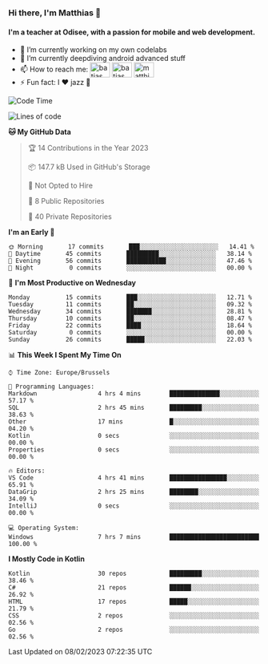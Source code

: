 ### Hi there, I'm Matthias 👋

#### I'm a teacher at Odisee, with a passion for mobile and web development.

- 🔭 I’m currently working on my own codelabs
- 🌱 I’m currently deepdiving android advanced stuff
- 📫 How to reach me: <a href="https://dev.to/batjas" target="_blank"><img align="center" src="https://raw.githubusercontent.com/rahuldkjain/github-profile-readme-generator/master/src/images/icons/Social/devto.svg" alt="batjas" height="30" width="40" /></a>
<a href="https://twitter.com/batjas" target="_blank"><img align="center" src="https://raw.githubusercontent.com/rahuldkjain/github-profile-readme-generator/master/src/images/icons/Social/twitter.svg" alt="batjas" height="30" width="40" /></a>
<a href="https://linkedin.com/in/matthiasdruwé" target="_blank"><img align="center" src="https://raw.githubusercontent.com/rahuldkjain/github-profile-readme-generator/master/src/images/icons/Social/linked-in-alt.svg" alt="matthiasdruwé" height="30" width="40" /></a>
- ⚡ Fun fact: I ❤ jazz 🎷


<!--START_SECTION:waka-->
![Code Time](http://img.shields.io/badge/Code%20Time-646%20hrs%208%20mins-blue)

![Lines of code](https://img.shields.io/badge/From%20Hello%20World%20I%27ve%20Written-220%20Thousand%20lines%20of%20code-blue)

**🐱 My GitHub Data** 

> 🏆 14 Contributions in the Year 2023
 > 
> 📦 147.7 kB Used in GitHub's Storage 
 > 
> 🚫 Not Opted to Hire
 > 
> 📜 8 Public Repositories 
 > 
> 🔑 40 Private Repositories  
 > 
**I'm an Early 🐤** 

```text
🌞 Morning       17 commits       ███░░░░░░░░░░░░░░░░░░░░░░   14.41 % 
🌆 Daytime       45 commits       █████████░░░░░░░░░░░░░░░░   38.14 % 
🌃 Evening       56 commits       ███████████░░░░░░░░░░░░░░   47.46 % 
🌙 Night          0 commits       ░░░░░░░░░░░░░░░░░░░░░░░░░   00.00 % 

```
📅 **I'm Most Productive on Wednesday** 

```text
Monday          15 commits       ███░░░░░░░░░░░░░░░░░░░░░░   12.71 % 
Tuesday         11 commits       ██░░░░░░░░░░░░░░░░░░░░░░░   09.32 % 
Wednesday       34 commits       ███████░░░░░░░░░░░░░░░░░░   28.81 % 
Thursday        10 commits       ██░░░░░░░░░░░░░░░░░░░░░░░   08.47 % 
Friday          22 commits       ████░░░░░░░░░░░░░░░░░░░░░   18.64 % 
Saturday         0 commits       ░░░░░░░░░░░░░░░░░░░░░░░░░   00.00 % 
Sunday          26 commits       █████░░░░░░░░░░░░░░░░░░░░   22.03 % 

```


📊 **This Week I Spent My Time On** 

```text
⌚︎ Time Zone: Europe/Brussels

💬 Programming Languages: 
Markdown                 4 hrs 4 mins        ██████████████░░░░░░░░░░░   57.17 % 
SQL                      2 hrs 45 mins       █████████░░░░░░░░░░░░░░░░   38.63 % 
Other                    17 mins             █░░░░░░░░░░░░░░░░░░░░░░░░   04.20 % 
Kotlin                   0 secs              ░░░░░░░░░░░░░░░░░░░░░░░░░   00.00 % 
Properties               0 secs              ░░░░░░░░░░░░░░░░░░░░░░░░░   00.00 % 

🔥 Editors: 
VS Code                  4 hrs 41 mins       ████████████████░░░░░░░░░   65.91 % 
DataGrip                 2 hrs 25 mins       ████████░░░░░░░░░░░░░░░░░   34.09 % 
IntelliJ                 0 secs              ░░░░░░░░░░░░░░░░░░░░░░░░░   00.00 % 

💻 Operating System: 
Windows                  7 hrs 7 mins        █████████████████████████   100.00 % 

```

**I Mostly Code in Kotlin** 

```text
Kotlin                   30 repos            █████████░░░░░░░░░░░░░░░░   38.46 % 
C#                       21 repos            ██████░░░░░░░░░░░░░░░░░░░   26.92 % 
HTML                     17 repos            █████░░░░░░░░░░░░░░░░░░░░   21.79 % 
CSS                      2 repos             ░░░░░░░░░░░░░░░░░░░░░░░░░   02.56 % 
Go                       2 repos             ░░░░░░░░░░░░░░░░░░░░░░░░░   02.56 % 

```



 Last Updated on 08/02/2023 07:22:35 UTC
<!--END_SECTION:waka-->
